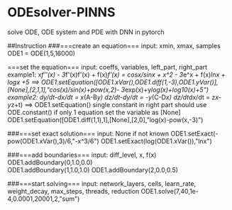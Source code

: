# ODEsolver-PINNS
solve ODE, ODE system and PDE with DNN in pytorch

##Instruction
###===create an equation===
input: xmin, xmax, samples
ODE1 = ODE(1,5,16000)

===set the equation===
input: coeffs, variables, left_part, right_part<br>
example1:
x*f''(x) - 3*f'(x)f'(x) + f(x)*f'(x) = cosx/sinx + x^2 - 3*e^x + f(x)*lnx + logx +5
 ==> ODE1.setEquation([ODE1.xVar(),ODE1.diff(1,-3),ODE1.yVar()],[None],[2,1,1],"cos(x)/sin(x)+pow(x,2)- 3*exp(x)+y*log(x)+log10(x)+5")
example2:
         dy/dt-dx/dt = x*(A-B*y)
         dz/dt-dy/dt = -y*(C-D*x)
         dz/dt*dx/dt = z*x-y*z+t)
 ==> ODE1.setEquation()
single constant in right part should use ODE.constant()
if only 1 equation set the variable as [None]
ODE1.setEquation([ODE1.diff(1,1),1],[None],[2,0],"log(x)-pow(x,-3)")

###===set exact solution===
input: None if not known
ODE1.setExact(-pow(ODE1.xVar(),3)/6,"-x^3/6")
ODE1.setExact(log(ODE1.xVar()),"lnx")

###===add boundaries===
input: diff_level, x, f(x)
ODE1.addBoundary(0,1.0,0.0)           
ODE1.addBoundary(1,1.0,1.0)
ODE1.addBoundary(2,0.0,0.5)

###===start solving===
input: network_layers, cells, learn_rate, weight_decay, max_steps, threads, reduction
ODE1.solve(7,40,1e-4,0.0001,20001,2,"sum")
